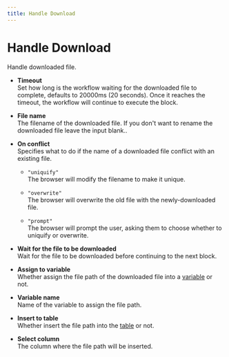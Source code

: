 ```yaml
---
title: Handle Download
---
```


# Handle Download

Handle downloaded file.

- **Timeout** <br>
	Set how long is the workflow waiting for the downloaded file to complete, defaults to 20000ms (20 seconds). Once it reaches the timeout, the workflow will continue to execute the block.

- **File name** <br>
	The filename of the downloaded file. If you don't want to rename the downloaded file leave the input blank..

- **On conflict** <br>
	Specifies what to do if the name of a downloaded file conflict with an existing file.
	- `"uniquify"` <br>
		The browser will modify the filename to make it unique.
	
	- `"overwrite"` <br>
		The browser will overwrite the old file with the newly-downloaded file.
	
	- `"prompt"` <br>
		The browser will prompt the user, asking them to choose whether to uniquify or overwrite.

- **Wait for the file to be downloaded** <br>
	Wait for the file to be downloaded before continuing to the next block.

- **Assign to variable** <br>
	Whether assign the file path of the downloaded file into a [variable](/api-reference/variables.md) or not.

- **Variable name** <br>
	Name of the variable to assign the file path.

- **Insert to table** <br>
	Whether insert the file path into the [table](/api-reference/table.md) or not.

- **Select column** <br>
	The column where the file path will be inserted.